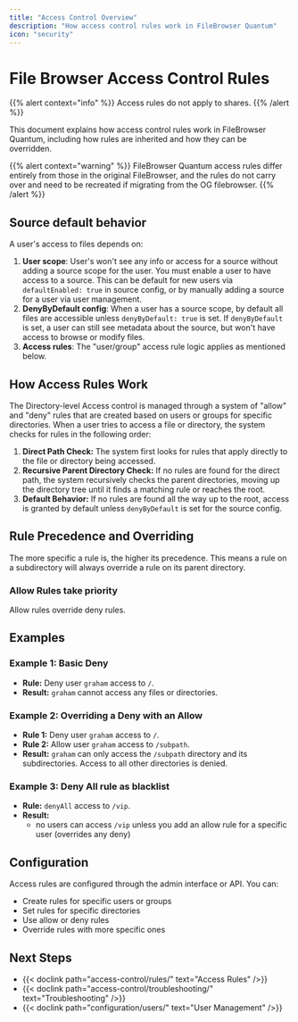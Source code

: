 ```yaml
---
title: "Access Control Overview"
description: "How access control rules work in FileBrowser Quantum"
icon: "security"
---
```


# File Browser Access Control Rules

{{% alert context="info" %}}
Access rules do not apply to shares.
{{% /alert %}}

This document explains how access control rules work in FileBrowser Quantum, including how rules are inherited and how they can be overridden.

{{% alert context="warning" %}}
FileBrowser Quantum access rules differ entirely from those in the original FileBrowser, and the rules do not carry over and need to be recreated if migrating from the OG filebrowser.
{{% /alert %}}

## Source default behavior

A user's access to files depends on:

1. **User scope**: User's won't see any info or access for a source without adding a source scope for the user. You must enable a user to have access to a source. This can be default for new users via `defaultEnabled: true` in source config, or by manually adding a source for a user via user management.
2. **DenyByDefault config**: When a user has a source scope, by default all files are accessible unless `denyByDefault: true` is set. If `denyByDefault` is set, a user can still see metadata about the source, but won't have access to browse or modify files.
3. **Access rules**: The "user/group" access rule logic applies as mentioned below.

## How Access Rules Work

The Directory-level Access control is managed through a system of "allow" and "deny" rules that are created based on users or groups for specific directories. When a user tries to access a file or directory, the system checks for rules in the following order:

1.  **Direct Path Check:** The system first looks for rules that apply directly to the file or directory being accessed.
2.  **Recursive Parent Directory Check:** If no rules are found for the direct path, the system recursively checks the parent directories, moving up the directory tree until it finds a matching rule or reaches the root.
3.  **Default Behavior:** If no rules are found all the way up to the root, access is granted by default unless `denyByDefault` is set for the source config.

## Rule Precedence and Overriding

The more specific a rule is, the higher its precedence. This means a rule on a subdirectory will always override a rule on its parent directory.

### Allow Rules take priority

Allow rules override deny rules.

## Examples

### Example 1: Basic Deny

-   **Rule:** Deny user `graham` access to `/`.
-   **Result:** `graham` cannot access any files or directories.

### Example 2: Overriding a Deny with an Allow

-   **Rule 1:** Deny user `graham` access to `/`.
-   **Rule 2:** Allow user `graham` access to `/subpath`.
-   **Result:** `graham` can only access the `/subpath` directory and its subdirectories. Access to all other directories is denied.

### Example 3: Deny All rule as blacklist

-   **Rule:** `denyAll` access to `/vip`.
-   **Result:**
    -   no users can access `/vip` unless you add an allow rule for a specific user (overrides any deny)

## Configuration

Access rules are configured through the admin interface or API. You can:

- Create rules for specific users or groups
- Set rules for specific directories
- Use allow or deny rules
- Override rules with more specific ones

## Next Steps

- {{< doclink path="access-control/rules/" text="Access Rules" />}}
- {{< doclink path="access-control/troubleshooting/" text="Troubleshooting" />}}
- {{< doclink path="configuration/users/" text="User Management" />}}